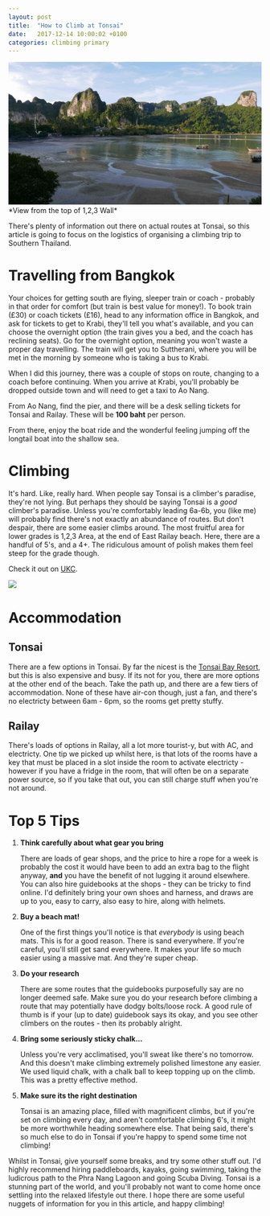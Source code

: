 ```yaml
---
layout: post
title:  "How to Climb at Tonsai"
date:   2017-12-14 10:00:02 +0100
categories: climbing primary
---
```


<img src='/images/thailand.jpg' />
*View from the top of 1,2,3 Wall*

There's plenty of information out there on actual routes at Tonsai,
so this article is going to focus on the logistics of organising
a climbing trip to Southern Thailand.

# Travelling from Bangkok

Your choices for getting south are flying, sleeper train or
coach - probably in that order for comfort (but train is
best value for money!). To book train (£30) or coach tickets (£16),
head to
any information office in Bangkok, and ask for tickets to
get to Krabi, they'll tell you what's available, and you
can choose the overnight option (the train gives you a bed,
and the coach has reclining seats). Go for the overnight option,
meaning you won't waste a proper day travelling. 
The train will get you to Suttherani, where you will be met in 
the morning by someone who is taking a bus to Krabi. 

When I did this journey, there was a couple of stops on route, 
changing to a coach before continuing. When you arrive at Krabi, 
you'll probably be dropped outside town and will need to get 
a taxi to Ao Nang.

From Ao Nang, find the pier, and there will be a desk selling
tickets for Tonsai and Railay. These will be **100 baht** per
person.

From there, enjoy the boat ride and the wonderful feeling jumping
off the longtail boat into the shallow sea.


# Climbing

It's hard. Like, really hard.
When people say Tonsai is a climber's paradise, they're 
not lying. But perhaps they should be saying Tonsai is 
a *good* climber's paradise. Unless you're comfortably 
leading 6a-6b, you (like me) will probably find there's not 
exactly an abundance of routes. But don't despair, there are some
easier climbs around. The most fruitful
area for lower grades is 1,2,3 Area, at the end of East Railay
beach. Here, there are a handful of 5's, and a 4+. The ridiculous
amount of polish makes them feel steep for the grade though.

Check it out on [UKC](https://www.ukclimbing.com/logbook/crag.php?id=2257#overview).

<img src='/images/123.jpg' />

# Accommodation

## Tonsai 

There are a few options in Tonsai. By far the nicest is the
[Tonsai Bay Resort](http://www.tonsaibaykrabi.com/), but this 
is also expensive and busy. If its not for you, there are 
more options at the other end of the beach. Take the path up, 
and there are a few tiers of accommodation. None of these have 
air-con though, just a fan, and there's no electricty between 
6am - 6pm, so the rooms get pretty stuffy.

## Railay

There's loads of options in Railay, all a lot more tourist-y,
but with AC, and electricty. One tip we picked up whilst here,
is that lots of the rooms have a key that must be placed in
a slot inside the room to activate electricty - however if
you have a fridge in the room, that will often be on a separate
power source, so if you take that out, you can still charge
stuff when you're not around.

# Top 5 Tips


1. **Think carefully about what gear you bring**

   There are loads of gear shops, and the price to hire a rope
   for a week is probably the cost it would have been to add
   an extra bag to the flight anyway, **and** you have the
   benefit of not lugging it around elsewhere. You can also
   hire guidebooks at the shops - they can be tricky to find
   online. I'd definitely bring your own shoes and harness, and
   draws are up to you, easy to carry, also easy to hire, along
   with helmets.

2. **Buy a beach mat!**

   One of the first things you'll notice is that *everybody*
   is using beach mats. This is for a good reason. There is sand
   everywhere. If you're careful, you'll still get sand everywhere.
   It makes your life so much easier using a massive mat. And they're
   super cheap.

3. **Do your research**

   There are some routes that the guidebooks purposefully say are no
   longer deemed safe. Make sure you do your research before climbing
   a route that may potentially have dodgy bolts/loose rock. A 
   good rule of thumb is if your (up to date) guidebook says its 
   okay, and you see other climbers on the routes - then its 
   probably alright.

4. **Bring some seriously sticky chalk...**

   Unless you're very acclimatised, you'll sweat like there's no 
   tomorrow. And this doesn't make climbing extremely polished 
   limestone any easier. We used liquid chalk, with a chalk ball 
   to keep topping up on the climb. This was a pretty effective method.

5. **Make sure its the right destination**

   Tonsai is an amazing place, filled with magnificent climbs, but if
   you're set on climbing every day, and aren't comfortable
   climbing 6's, it might be more worthwhile heading somewhere else.
   That being said, there's so much else to do in Tonsai if you're
   happy to spend some time not climbing!

Whilst in Tonsai, give yourself some breaks, and try some other
stuff out. I'd highly recommend hiring paddleboards, kayaks, going
swimming, taking the ludicrous path to the Phra Nang Lagoon and
going Scuba Diving. Tonsai is a stunning part of the world, and
you'll probably not want to come home once settling into the
relaxed lifestyle out there. I hope there are some useful nuggets
of information for you in this article, and happy climbing!

